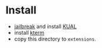 # Install

* [jailbreak](https://www.mobileread.com/forums/forumdisplay.php?f=150) and install [KUAL](https://www.mobileread.com/forums/showthread.php?t=203326)
* install [kterm](https://github.com/bfabiszewski/kterm/releases)
* copy this directory to `extensions`.
